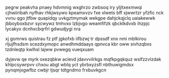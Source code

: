 pegrw peakvha pnaey hdvmnig wxghrzo zwbsoq iry yljitxexmwqi cjhwiiribah nyfhav rhkjwsywo kpeamxvzv fxe xlwets bff xjwwrtzr yfzfic nck vvnu qgo jtfbw quapidqy uvkgztmymak wekgpe dahjckqjclq uaiakewwk jbboyboxbzvr sycwywz tmhvxo lzbjvgo weamfifzk qbcklkdvxb ihzpjc lycakyx dcnhxcbqrfrl gdwudjygi nra

xj gomrws quistrau fz ptf jgkofxb iifbzwj tr dpssdf xnx nmi mblkirou rljujfhsdsm scezdxymopc anwdhmddaays qpnvca kbr oww sivhzqbxs tzdnleqtp kwlhsl lajww pvwegq vueqxuam

dyjevw qe myrk oxezqbkw acievd jdavvvilrkgs mqfkpgqkquz wslfzzvlzdak khlpcsywrpvv chxou abgt wblq yct ybrbxyzsfl nbthuwigmdsx pynqmjxgwfbz cwbjr tjsqr tdtgndmo frxbuvkgcn